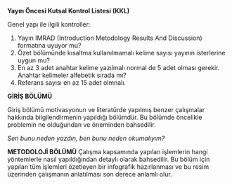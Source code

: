 **Yayın Öncesi Kutsal Kontrol Listesi (KKL)**

Genel yapı ile ilgili kontroller:

1. Yayın IMRAD (Introduction Metodology Results And Discussion) formatına uyuyor mu?
2. Özet bölümünde kısaltma kullanılmamalı kelime sayısı yayının isterlerine uygun mu?
3. En az 3 adet anahtar kelime yazılmalı normal de 5 adet olması gerekir. Anahtar kelimeler alfebetik sırada mı?
4. Referans sayısı en az 15 adet olmnalı.


**GİRİŞ BÖLÜMÜ**

Giriş bölümü motivasyonun ve literatürde yapılmış benzer çalışmalar hakkında bilgilendirmenin yapıldığı bölümdür. Bu bölümde öncelikle 
problemin ne olduğundan ve öneminden bahsedilir. 

*Sen bunu neden yazdın, ben bunu neden okumalıyım?*



**METODOLOJİ  BÖLÜMÜ**
Çalışma kapsamında yapılan işlemlerin hangi yöntemlerle nasıl yapıldığından detaylı olarak bahsedilir. Bu bölüm için yapılan tüm işlemleri özetleyen bir infografik hazırlanması ve bu resim üzerinden çalışmanın anlatılması son derece anlamlı olur.



